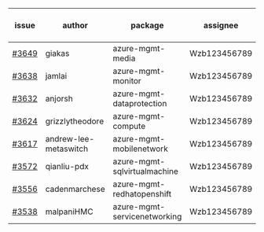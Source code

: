 | issue | author | package | assignee | bot advice | created date of issue | target release date | date from target |
| ------ | ------ | ------ | ------ | ------ | ------ | ------ | :-----: |
| [#3649](https://github.com/Azure/sdk-release-request/issues/3649) | giakas | azure-mgmt-media | Wzb123456789 |  | 01-12 | 01-27 |  |
| [#3638](https://github.com/Azure/sdk-release-request/issues/3638) | jamlai | azure-mgmt-monitor | Wzb123456789 |  | 01-11 | 01-27 |  |
| [#3632](https://github.com/Azure/sdk-release-request/issues/3632) | anjorsh | azure-mgmt-dataprotection | Wzb123456789 |  | 01-10 | 01-27 |  |
| [#3624](https://github.com/Azure/sdk-release-request/issues/3624) | grizzlytheodore | azure-mgmt-compute | Wzb123456789 |  | 01-10 | 01-27 |  |
| [#3617](https://github.com/Azure/sdk-release-request/issues/3617) | andrew-lee-metaswitch | azure-mgmt-mobilenetwork | Wzb123456789 |  | 01-05 | 01-27 |  |
| [#3572](https://github.com/Azure/sdk-release-request/issues/3572) | qianliu-pdx | azure-mgmt-sqlvirtualmachine | Wzb123456789 |  | 12-17 | 01-27 |  |
| [#3556](https://github.com/Azure/sdk-release-request/issues/3556) | cadenmarchese | azure-mgmt-redhatopenshift | Wzb123456789 |  | 12-09 | 01-27 |  |
| [#3538](https://github.com/Azure/sdk-release-request/issues/3538) | malpaniHMC | azure-mgmt-servicenetworking | Wzb123456789 | new comment. | 12-06 | 01-27 |  |
